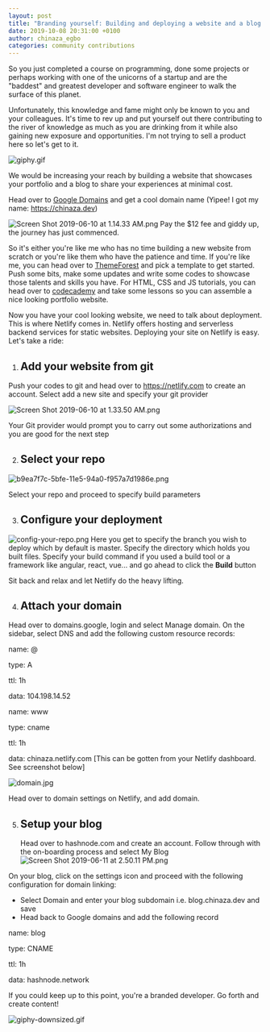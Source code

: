 ```yaml
---
layout: post
title: "Branding yourself: Building and deploying a website and a blog using Netlify, Hashnode and Google domains"
date: 2019-10-08 20:31:00 +0100
author: chinaza_egbo
categories: community contributions
---
```


So you just completed a course on programming, done some projects or perhaps working with one of the unicorns of a startup and are the "baddest" and greatest developer and software engineer to walk the surface of this planet.

Unfortunately, this knowledge and fame might only be known to you and your colleagues. It's time to rev up and put yourself out there contributing to the river of knowledge as much as you are drinking from it while also gaining new exposure and opportunities. I'm not trying to sell a product here so let's get to it.

![giphy.gif](https://cdn.hashnode.com/res/hashnode/image/upload/v1560126260962/6xnH4k_wn.gif)

We would be increasing your reach by building a website that showcases your portfolio and a blog to share your experiences at minimal cost.

Head over to [Google Domains](https://domains.google) and get a cool domain name (Yipee! I got my name: https://chinaza.dev)

![Screen Shot 2019-06-10 at 1.14.33 AM.png](https://cdn.hashnode.com/res/hashnode/image/upload/v1560125882762/tyawQpWu4.png)
Pay the \$12 fee and giddy up, the journey has just commenced.

So it's either you're like me who has no time building a new website from scratch or you're like them who have the patience and time. If you're like me, you can head over to [ThemeForest](https://themeforest.net) and pick a template to get started. Push some bits, make some updates and write some codes to showcase those talents and skills you have. For HTML, CSS and JS tutorials, you can head over to [codecademy](https://www.codecademy.com/) and take some lessons so you can assemble a nice looking portfolio website.

Now you have your cool looking website, we need to talk about deployment. This is where Netlify comes in. Netlify offers hosting and serverless backend services for static websites.
Deploying your site on Netlify is easy. Let's take a ride:

1. ## Add your website from git

Push your codes to git and head over to https://netlify.com to create an account. Select add a new site and specify your git provider

![Screen Shot 2019-06-10 at 1.33.50 AM.png](https://cdn.hashnode.com/res/hashnode/image/upload/v1560127313171/NKkMuenAf.png)

Your Git provider would prompt you to carry out some authorizations and you are good for the next step

2. ## Select your repo

![b9ea7f7c-5bfe-11e5-94a0-f957a7d1986e.png](https://cdn.hashnode.com/res/hashnode/image/upload/v1560127517221/pifw3P6e-.png)

Select your repo and proceed to specify build parameters

3. ## Configure your deployment

![config-your-repo.png](https://cdn.hashnode.com/res/hashnode/image/upload/v1560128542750/1d3jL6Aqa.png)
Here you get to specify the branch you wish to deploy which by default is master.
Specify the directory which holds you built files.
Specify your build command if you used a build tool or a framework like angular, react, vue...
and go ahead to click the **Build** button

Sit back and relax and let Netlify do the heavy lifting.

4. ## Attach your domain

Head over to domains.google, login and select Manage domain.
On the sidebar, select DNS and add the following custom resource records:

name: @

type: A

ttl: 1h

data: 104.198.14.52

name: www

type: cname

ttl: 1h

data: chinaza.netlify.com [This can be gotten from your Netlify dashboard. See screenshot below]

![domain.jpg](https://cdn.hashnode.com/res/hashnode/image/upload/v1560260504843/HfXVcaUZU.jpeg)

Head over to domain settings on Netlify, and add domain.

5. ## Setup your blog
   Head over to hashnode.com and create an account. Follow through with the on-boarding process and select My Blog
   ![Screen Shot 2019-06-11 at 2.50.11 PM.png](https://cdn.hashnode.com/res/hashnode/image/upload/v1560261104676/jH59LKPpU.png)

On your blog, click on the settings icon and proceed with the following configuration for domain linking:

- Select Domain and enter your blog subdomain i.e. blog.chinaza.dev and save
- Head back to Google domains and add the following record

name: blog

type: CNAME

ttl: 1h

data: hashnode.network

If you could keep up to this point, you're a branded developer. Go forth and create content!

![giphy-downsized.gif](https://cdn.hashnode.com/res/hashnode/image/upload/v1560262801067/k9XNe19Nb.gif)
